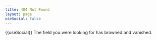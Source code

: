 ```yaml
---
title: 404 Not Found
layout: page
useSocial: false
---
```

{{useSocial}}
The field you were looking for has browned and vanished.
